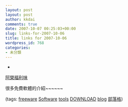 ```yaml
---
layout: post
layout: post
author: kkdai
comments: true
date: 2007-10-07 00:25:03+00:00
slug: links-for-2007-10-06
title: links for 2007-10-06
wordpress_id: 768
categories:
- 未分類
---
```



	
  * 
		

[阿榮福利味](http://azo-freeware.blogspot.com/)


		

很多免費軟體的介紹~~~~~~


		

(tags: [freeware](http://del.icio.us/kkdai/freeware) [Software](http://del.icio.us/kkdai/Software) [tools](http://del.icio.us/kkdai/tools) [DOWNLOAD](http://del.icio.us/kkdai/DOWNLOAD) [blog](http://del.icio.us/kkdai/blog) [部落格](http://del.icio.us/kkdai/部落格))


	



